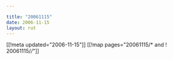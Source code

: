 ```yaml
---

title: "20061115"
date: 2006-11-15
layout: rut
---
```


[[!meta updated="2006-11-15"]]
[[!map pages="20061115/* and ! 20061115/*/*"]]
